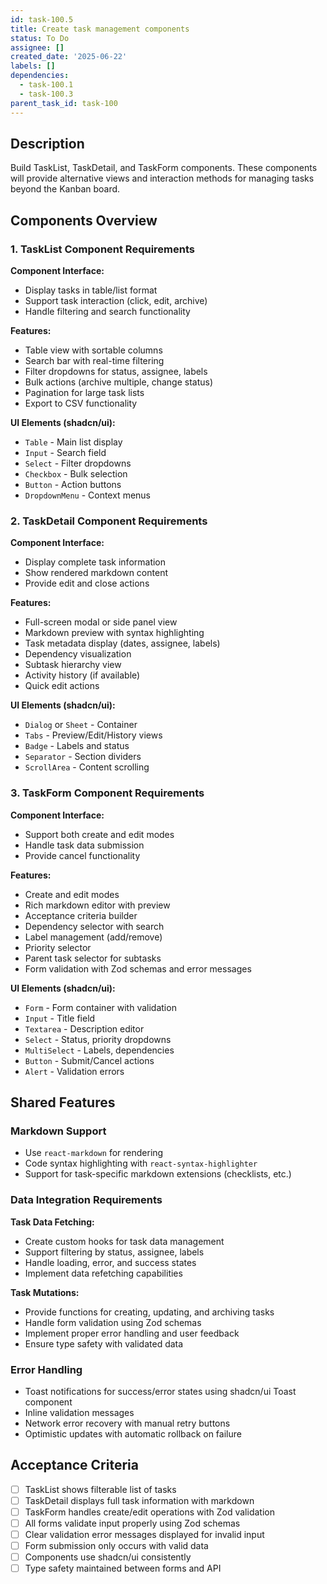 ```yaml
---
id: task-100.5
title: Create task management components
status: To Do
assignee: []
created_date: '2025-06-22'
labels: []
dependencies:
  - task-100.1
  - task-100.3
parent_task_id: task-100
---
```


## Description

Build TaskList, TaskDetail, and TaskForm components. These components will provide alternative views and interaction methods for managing tasks beyond the Kanban board.

## Components Overview

### 1. TaskList Component Requirements

**Component Interface:**

- Display tasks in table/list format
- Support task interaction (click, edit, archive)
- Handle filtering and search functionality

**Features:**

- Table view with sortable columns
- Search bar with real-time filtering
- Filter dropdowns for status, assignee, labels
- Bulk actions (archive multiple, change status)
- Pagination for large task lists
- Export to CSV functionality

**UI Elements (shadcn/ui):**

- `Table` - Main list display
- `Input` - Search field
- `Select` - Filter dropdowns
- `Checkbox` - Bulk selection
- `Button` - Action buttons
- `DropdownMenu` - Context menus

### 2. TaskDetail Component Requirements

**Component Interface:**

- Display complete task information
- Show rendered markdown content
- Provide edit and close actions

**Features:**

- Full-screen modal or side panel view
- Markdown preview with syntax highlighting
- Task metadata display (dates, assignee, labels)
- Dependency visualization
- Subtask hierarchy view
- Activity history (if available)
- Quick edit actions

**UI Elements (shadcn/ui):**

- `Dialog` or `Sheet` - Container
- `Tabs` - Preview/Edit/History views
- `Badge` - Labels and status
- `Separator` - Section dividers
- `ScrollArea` - Content scrolling

### 3. TaskForm Component Requirements

**Component Interface:**

- Support both create and edit modes
- Handle task data submission
- Provide cancel functionality

**Features:**

- Create and edit modes
- Rich markdown editor with preview
- Acceptance criteria builder
- Dependency selector with search
- Label management (add/remove)
- Priority selector
- Parent task selector for subtasks
- Form validation with Zod schemas and error messages

**UI Elements (shadcn/ui):**

- `Form` - Form container with validation
- `Input` - Title field
- `Textarea` - Description editor
- `Select` - Status, priority dropdowns
- `MultiSelect` - Labels, dependencies
- `Button` - Submit/Cancel actions
- `Alert` - Validation errors

## Shared Features

### Markdown Support

- Use `react-markdown` for rendering
- Code syntax highlighting with `react-syntax-highlighter`
- Support for task-specific markdown extensions (checklists, etc.)

### Data Integration Requirements

**Task Data Fetching:**

- Create custom hooks for task data management
- Support filtering by status, assignee, labels
- Handle loading, error, and success states
- Implement data refetching capabilities

**Task Mutations:**

- Provide functions for creating, updating, and archiving tasks
- Handle form validation using Zod schemas
- Implement proper error handling and user feedback
- Ensure type safety with validated data

### Error Handling

- Toast notifications for success/error states using shadcn/ui Toast component
- Inline validation messages
- Network error recovery with manual retry buttons
- Optimistic updates with automatic rollback on failure

## Acceptance Criteria

- [ ] TaskList shows filterable list of tasks
- [ ] TaskDetail displays full task information with markdown
- [ ] TaskForm handles create/edit operations with Zod validation
- [ ] All forms validate input properly using Zod schemas
- [ ] Clear validation error messages displayed for invalid input
- [ ] Form submission only occurs with valid data
- [ ] Components use shadcn/ui consistently
- [ ] Type safety maintained between forms and API
